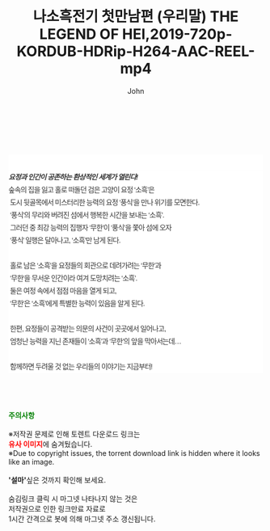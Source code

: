 ﻿---
layout: post
title:  "나소흑전기 첫만남편 (우리말) THE LEGEND OF HEI,2019-720p-KORDUB-HDRip-H264-AAC-REEL-mp4"
author: John
categories: [ 애니메이션 ]
tags: [  ]
image:  
description: "나소흑전기 첫만남편 (우리말) THE LEGEND OF HEI,2019-720p-KORDUB-HDRip-H264-AAC-REEL-mp4 torrent 정보 공유"
toc: true
toc_sticky: true
---

<br>
<div class="view-img">
<a class="view_image" href="https://torrentmobile59.com/bbs/view_image.php?fn=%2Fdata%2Ffile%2Fani%2F2345726642_ICTVX3Pi_5b57081d2e643596095a68c2e347b47d3df695b7.jpg" target="_blank"><img alt="" class="img-tag" content="https://torrentmobile59.com/data/file/ani/2345726642_ICTVX3Pi_5b57081d2e643596095a68c2e347b47d3df695b7.jpg" itemprop="image" src="https://torrentmobile59.com/data/file/ani/2345726642_ICTVX3Pi_5b57081d2e643596095a68c2e347b47d3df695b7.jpg"/></a><a class="view_image" href="https://torrentmobile59.com/bbs/view_image.php?fn=%2Fdata%2Ffile%2Fani%2F2345726642_unYSHN1g_2166eff84cf4616be324d3cd5e187199534c73be.jpg" target="_blank"><img alt="" class="img-tag" content="https://torrentmobile59.com/data/file/ani/2345726642_unYSHN1g_2166eff84cf4616be324d3cd5e187199534c73be.jpg" itemprop="image" src="https://torrentmobile59.com/data/file/ani/2345726642_unYSHN1g_2166eff84cf4616be324d3cd5e187199534c73be.jpg"/></a></div><div class="view-content" itemprop="description">
<p><br/></p><div class="title_area" style="margin:0px 0px 9px;padding:0px;list-style:none;font-size:12px;font-family:'나눔고딕', NanumGothic, '돋움', Dotum, Helvetica, 'AppleSDGothicNeo-Medium', AppleGothic, sans-serif;height:30px;float:none;background-color:rgb(255,255,255);"><h4 class="h_story" style="margin:5px 10px 0px 0px;padding:0px;list-style:none;font-size:12px;font-family:'돋움', sans-serif;height:18px;width:49px;background:url(&quot;https://ssl.pstatic.net/static/movie/2020/10/h_tx_sp5.png&quot;) no-repeat 0px -17px;float:left;"><strong class="blind" style="margin:0px;padding:0px;list-style:none;font-size:0px;font-family:inherit;color:inherit;width:1px;height:1px;line-height:0;">줄거리</strong></h4></div><h5 class="h_tx_story" style="margin:-7px 0px 1px;padding:0px;list-style:none;font-size:14px;font-family:'나눔고딕', NanumGothic, Helvetica, sans-serif;color:rgb(51,51,51);background-image:url(&quot;https://ssl.pstatic.net/static/movie/2014/01/blank.gif&quot;);letter-spacing:-1px;line-height:25px;background-color:rgb(255,255,255);">요정과 인간이 공존하는 환상적인 세계가 열린다!</h5><p class="con_tx" style="margin-top:-1px;margin-bottom:-6px;list-style:none;font-size:14px;font-family:'나눔고딕', NanumGothic, '돋움', Dotum, Helvetica, 'AppleSDGothicNeo-Medium', AppleGothic, sans-serif;color:rgb(51,51,51);background-image:url(&quot;https://ssl.pstatic.net/static/movie/2014/01/blank.gif&quot;);letter-spacing:-1px;line-height:25px;background-color:rgb(255,255,255);">숲속의 집을 잃고 홀로 떠돌던 검은 고양이 요정 ‘소흑’은<br style="list-style:none;font-size:12px;font-family:'돋움', sans-serif;color:rgb(0,0,0);"/> 도시 뒷골목에서 미스터리한 능력의 요정 ‘풍식’을 만나 위기를 모면한다.<br style="list-style:none;font-size:12px;font-family:'돋움', sans-serif;color:rgb(0,0,0);"/> ‘풍식’의 무리와 버려진 섬에서 행복한 시간을 보내는 ‘소흑’.<br style="list-style:none;font-size:12px;font-family:'돋움', sans-serif;color:rgb(0,0,0);"/> 그러던 중 최강 능력의 집행자 ‘무한’이 ‘풍식’을 쫓아 섬에 오자<br style="list-style:none;font-size:12px;font-family:'돋움', sans-serif;color:rgb(0,0,0);"/> ‘풍식’ 일행은 달아나고, ‘소흑’만 남게 된다.<br style="list-style:none;font-size:12px;font-family:'돋움', sans-serif;color:rgb(0,0,0);"/> <br style="list-style:none;font-size:12px;font-family:'돋움', sans-serif;color:rgb(0,0,0);"/> 홀로 남은 ‘소흑’을 요정들의 회관으로 데려가려는 ‘무한’과<br style="list-style:none;font-size:12px;font-family:'돋움', sans-serif;color:rgb(0,0,0);"/> ‘무한’을 무서운 인간이라 여겨 도망치려는 ‘소흑’.<br style="list-style:none;font-size:12px;font-family:'돋움', sans-serif;color:rgb(0,0,0);"/> 둘은 여정 속에서 점점 마음을 열게 되고,<br style="list-style:none;font-size:12px;font-family:'돋움', sans-serif;color:rgb(0,0,0);"/> ‘무한’은 ‘소흑’에게 특별한 능력이 있음을 알게 된다.<br style="list-style:none;font-size:12px;font-family:'돋움', sans-serif;color:rgb(0,0,0);"/> <br style="list-style:none;font-size:12px;font-family:'돋움', sans-serif;color:rgb(0,0,0);"/> 한편, 요정들이 공격받는 의문의 사건이 곳곳에서 일어나고,<br style="list-style:none;font-size:12px;font-family:'돋움', sans-serif;color:rgb(0,0,0);"/> 엄청난 능력을 지닌 존재들이 ‘소흑’과 ‘무한’의 앞을 막아서는데…<br style="list-style:none;font-size:12px;font-family:'돋움', sans-serif;color:rgb(0,0,0);"/> <br style="list-style:none;font-size:12px;font-family:'돋움', sans-serif;color:rgb(0,0,0);"/> 함께하면 두려울 것 없는 우리들의 이야기는 지금부터!</p> </div>
    
<br><br><br>
<p data-ke-size="size16"><b><span style="color: green;">주의사항</span></b><br /><br />※저작권 문제로 인해 토렌트 다운로드 링크는<br /><b><span style="color: red;">유사 이미지</span></b>에 숨겨뒀습니다.<br />※Due to copyright issues, the torrent download link is hidden where it looks like an image.<br /><br /><b>'설마'</b>싶은 것까지 확인해 보세요.<br /><br />숨김링크 클릭 시 마그넷 나타나지 않는 것은<br />저작권으로 인한 링크만료 자료로<br />1시간 간격으로 봇에 의해 마그넷 주소 갱신됩니다.</p>
